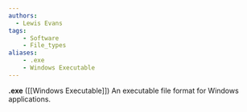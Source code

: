 ```yaml
---
authors:
  - Lewis Evans
tags:
    - Software
    - File_types
aliases:
    - .exe
    - Windows Executable
---
```

**.exe** ([[Windows Executable]]) An executable file format for Windows applications.
